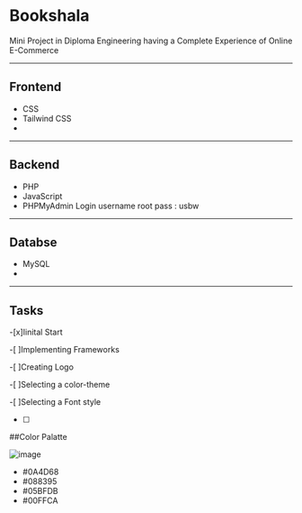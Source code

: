 # Bookshala
Mini Project in Diploma Engineering having a Complete Experience of Online E-Commerce  

---
## Frontend
- CSS
- Tailwind CSS
-

---
## Backend
- PHP
- JavaScript
- PHPMyAdmin 
    Login username root pass : usbw

---
## Databse
- MySQL
-

---

## Tasks

 -[x]Iinital Start
 
 -[ ]Implementing Frameworks
 
 -[ ]Creating Logo
 
 -[ ]Selecting a color-theme
 
 -[ ]Selecting a Font style
 
 -[ ]

##Color Palatte

![image](https://user-images.githubusercontent.com/131258724/233333638-bc88e85c-08d3-4ca2-9111-94e4ce3d384a.png)

- #0A4D68
- #088395
- #05BFDB
- #00FFCA


